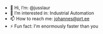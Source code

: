 - 👋 Hi, I’m: @jusslaur
- 👀 I’m interested in: Industrial Automation
- 📫 How to reach me: johannes@prt.ee
- ⚡ Fun fact: I'm enormously faster than you
